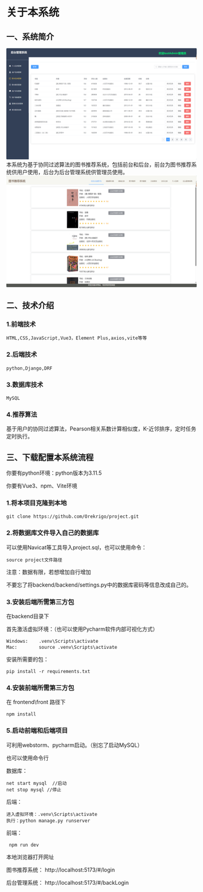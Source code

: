 # 关于本系统

## 一、系统简介

![2](assets/2.png)本系统为基于协同过滤算法的图书推荐系统，包括前台和后台，前台为图书推荐系统供用户使用，后台为后台管理系统供管理员使用。![1](assets/1.png)

## 二、技术介绍

### 1.前端技术

```
HTML,CSS,JavaScript,Vue3，Element Plus,axios,vite等等
```

### 2.后端技术

```
python,Django,DRF
```

### 3.数据库技术

```
MySQL
```

### 4.推荐算法

基于用户的协同过滤算法，Pearson相关系数计算相似度，K-近邻排序，定时任务定时执行。

## 三、下载配置本系统流程

你要有python环境：python版本为3.11.5

你要有Vue3、npm、Vite环境

### 1.将本项目克隆到本地

```
git clone https://github.com/Orekrigo/project.git
```

### 2.将数据库文件导入自己的数据库

可以使用Navicat等工具导入project.sql，也可以使用命令：

```
source project文件路径
```

注意：数据有限，若想增加自行增加

不要忘了将backend/backend/settings.py中的数据库密码等信息改成自己的。

### 3.安装后端所需第三方包

在backend目录下

首先激活虚拟环境：（也可以使用Pycharm软件内部可视化方式）

```
Windows:    .venv\Scripts\activate
Mac:        source .venv\Scripts\activate
```

安装所需要的包：

```
pip install -r requirements.txt
```

### 4.安装前端所需第三方包

在 frontend\front 路径下

```
npm install
```

### 5.启动前端和后端项目

可利用webstorm、pycharm启动。（别忘了启动MySQL）

也可以使用命令行

数据库：

```
net start mysql  //启动
net stop mysql //停止
```

后端：

```
进入虚拟环境：.venv\Scripts\activate
执行：python manage.py runserver
```

前端：

```
 npm run dev   
```

本地浏览器打开网址

图书推荐系统：  http://localhost:5173/#/login

后台管理系统：  http://localhost:5173/#/backLogin

